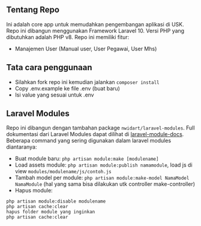 ## Tentang Repo

Ini adalah core app untuk memudahkan pengembangan aplikasi di USK. Repo ini dibangun menggunakan Framework Laravel 10. Versi PHP yang dibutuhkan adalah PHP v8. Repo ini memiliki fitur:

- Manajemen User (Manual user, User Pegawai, User Mhs)

## Tata cara penggunaan

- Silahkan fork repo ini kemudian jalankan `composer install`
- Copy .env.example ke file .env (buat baru)
- Isi value yang sesuai untuk .env

## Laravel Modules

Repo ini dibangun dengan tambahan package `nwidart/laravel-modules`. Full dokumentasi dari Laravel Modules dapat dilihat di [laravel-module-docs](https://github.com/nWidart/laravel-modules).
Beberapa command yang sering digunakan dalam laravel modules diantaranya:

- Buat module baru: `php artisan module:make [modulename]`
- Load assets module: `php artisan module:publish namamodule`, load js di view `modules/modulename/js/contoh.js`
- Tambah model per module: `php artisan module:make-model NamaModel NamaModule` (hal yang sama bisa dilakukan utk controller make-controller)
- Hapus module:
```
php artisan module:disable modulename
php artisan cache:clear
hapus folder module yang inginkan
php artisan cache:clear
```
